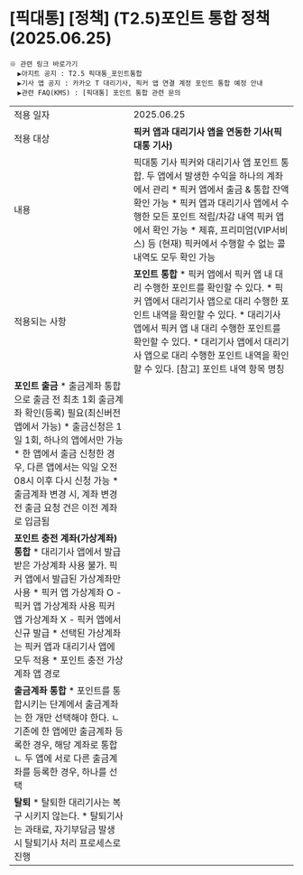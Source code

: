 # [픽대통] [정책] (T2.5)포인트 통합 정책 (2025.06.25)

```
※ 관련 링크 바로가기
  ▶아지트 공지 : T2.5 픽대통_포인트통합  
  ▶기사 앱 공지 : 카카오 T 대리기사, 픽커 앱 연결 계정 포인트 통합 예정 안내
  ▶관련 FAQ(KMS) : [픽대통] 포인트 통합 관련 문의
```

|  |  |
| --- | --- |
| 적용 일자 | 2025.06.25 |
| 적용 대상 | **픽커 앱과 대리기사 앱을 연동한 기사(픽대통 기사)** |
| 내용 | 픽대통 기사 픽커와 대리기사 앱 포인트 통합. 두 앱에서 발생한 수익을 하나의 계좌에서 관리  * 픽커 앱에서 출금 & 통합 잔액 확인 가능 * 픽커 앱과 대리기사 앱에서 수행한 모든 포인트 적립/차감 내역 픽커 앱에서 확인 가능 * 제휴, 프리미엄(VIP서비스) 등 (현재) 픽커에서 수행할 수 없는 콜 내역도 모두 확인 가능 |
| 적용되는 사항 | **포인트 통합**   * 픽커 앱에서 픽커 앱 내 대리 수행한 포인트를 확인할 수 있다. * 픽커 앱에서 대리기사 앱으로 대리 수행한 포인트 내역을 확인할 수 있다. * 대리기사 앱에서 픽커 앱 내 대리 수행한 포인트를 확인할 수 있다. * 대리기사 앱에서 대리기사 앱으로 대리 수행한 포인트 내역을 확인할 수 있다.   [참고] 포인트 내역 항목 명칭   |  |  |  | | --- | --- | --- | | **대리기사 앱** | **픽커 앱** | **비고** | | 카드결제운행(서비스명) | 수행 포인트 | 취소 명칭 :  수행 포인트 취소  수행 포인트(현금결제) 취소  수행 포인트(복합결제) 취소 | | 현금결제운행(서비스명) | 수행 포인트(현금결제) | | 복합결제운행(서비스명) | 수행 포인트(복합결제) | | 프로모션 | 동일 | 취소 명칭 : 프로모션 취소 | | 충전 | 동일 | 취소 명칭 : 충전 취소 | | 출금신청 | 동일 | 취소 명칭 : 출금 취소 | | 고용보험료 | 동일 | 취소 명칭 : 고용보험료 취소 | | 산재보험료 | 동일 | 취소 명칭 : 산재보험료 취소 | | 자기부담금/과태료/현금결제환불 | 동일 | 취소 명칭 : 자기부담금 취소/과태료 취소/현금결제환불 취소 | |
| **포인트 출금**  * 출금계좌 통합으로 출금 전 최초 1회 출금계좌 확인(등록) 필요(최신버전 앱에서 가능) * 출금신청은 1일 1회, 하나의 앱에서만 가능 * 한 앱에서 출금 신청한 경우, 다른 앱에서는 익일 오전 08시 이후 다시 신청 가능 * 출금계좌 변경 시, 계좌 변경 전 출금 요청 건은 이전 계좌로 입금됨 |
| **포인트 충전 계좌(가상계좌) 통합**  * 대리기사 앱에서 발급 받은 가상계좌 사용 불가. 픽커 앱에서 발급된 가상계좌만 사용 * 픽커 앱 가상계좌 O - 픽커 앱 가상계좌 사용 픽커 앱 가상계좌 X - 픽커 앱에서 신규 발급 * 선택된 가상계좌는 픽커 앱과 대리기사 앱에 모두 적용 * 포인트 충전 가상계좌 앱 경로    |  |  |   | --- | --- |   | **대리기사 앱** | ▶ 오른쪽 위 [메뉴] - [내 정보] - [포인트 충전 가상계좌] |   | **픽커 앱** | ▶ 오른쪽 위 [메뉴(≡)] - [포인트 내역] - [충전계좌] | |
| **출금계좌 통합**  * 포인트를 통합시키는 단계에서 출금계좌는 한 개만 선택해야 한다. ㄴ 기존에 한 앱에만 출금계좌 등록한 경우, 해당 계좌로 통합 ㄴ 두 앱에 서로 다른 출금계좌를 등록한 경우, 하나를 선택     |  |  |  |  |  |   | --- | --- | --- | --- | --- |   | **구분** | **출금계좌** | | | |   | **대리** | X | O | X | O |   | **픽커** | X | X | O | O |   | **계좌** | 픽커 계좌 발급 (픽커 별도 안내, 변경 없음) | 대리 계좌 사용 여부 안내 | 픽커 계좌 사용 | • 같을 경우 변경 없음 • 다를 경우: 둘 중 선택 | * 선택된 출금계좌는 픽커 앱과 대리기사 앱에 모두 적용된다. * 등록된 출금계좌는 대리기사 앱과 픽커 앱에서 변경 가능     |  |  |   | --- | --- |   | **대리기사 앱** | ▶ 오른쪽 위 [메뉴] - [내 정보] - [포인트 출금 은행정보]     ✓ 출금계좌 변경 검증 : 운전면허번호 중간 여섯자리 |   | **픽커 앱** | ▶ 오른쪽 위 [메뉴(≡)] - [포인트 내역] - [출금계좌]     ✓ 출금계좌 변경 검증 : 생년월일 여섯자리 | |
| **탈퇴**  * 탈퇴한 대리기사는 복구 시키지 않는다. * 탈퇴기사는 과태료, 자기부담금 발생 시 탈퇴기사 처리 프로세스로 진행 |